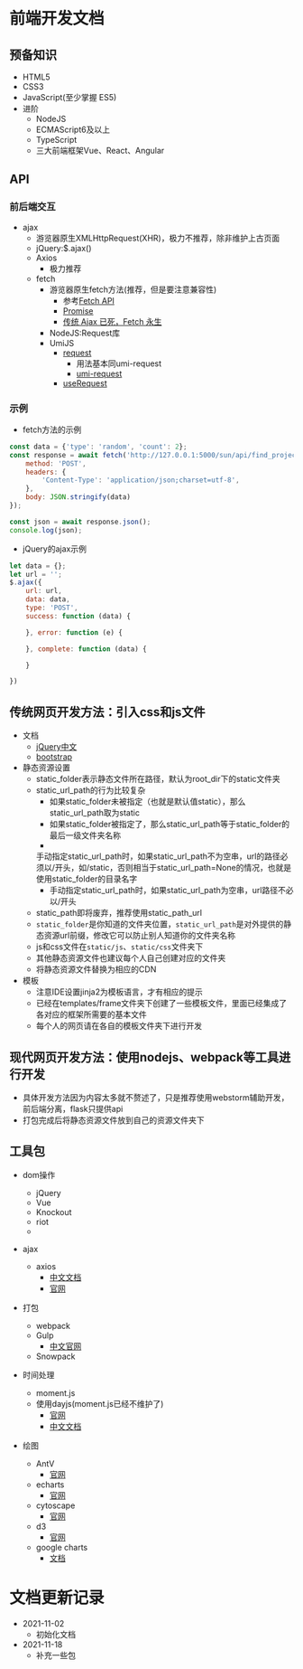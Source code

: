 # 前端开发文档

## 预备知识

* HTML5
* CSS3
* JavaScript(至少掌握 ES5)
* 进阶
    * NodeJS
    * ECMAScript6及以上
    * TypeScript
    * 三大前端框架Vue、React、Angular

## API

### 前后端交互

* ajax
    * 游览器原生XMLHttpRequest(XHR)，极力不推荐，除非维护上古页面
    * jQuery:$.ajax()
    * Axios
        * 极力推荐
    * fetch
        * 游览器原生fetch方法(推荐，但是要注意兼容性)
            * 参考[Fetch API](http://www.ruanyifeng.com/blog/2020/12/fetch-tutorial.html)
            * [Promise](https://developer.mozilla.org/zh-CN/docs/Web/JavaScript/Reference/Global_Objects/Promise)
            * [传统 Ajax 已死，Fetch 永生](https://github.com/camsong/blog/issues/2)
        * NodeJS:Request库
        * UmiJS
            * [request](https://umijs.org/zh-CN/plugins/plugin-request#%E9%85%8D%E7%BD%AE)
                * 用法基本同umi-request
                * [umi-request](https://github.com/umijs/umi-request/blob/master/README_zh-CN.md)
            * [useRequest](https://hooks.umijs.org/zh-CN/hooks/async)

### 示例

* fetch方法的示例

```javascript
const data = {'type': 'random', 'count': 2};
const response = await fetch('http://127.0.0.1:5000/sun/api/find_project', {
    method: 'POST',
    headers: {
        'Content-Type': 'application/json;charset=utf-8',
    },
    body: JSON.stringify(data)
});

const json = await response.json();
console.log(json);
```

* jQuery的ajax示例

```javascript
let data = {};
let url = '';
$.ajax({
    url: url,
    data: data,
    type: 'POST',
    success: function (data) {

    }, error: function (e) {

    }, complete: function (data) {

    }

})

```

## 传统网页开发方法：引入css和js文件

* 文档
    * [jQuery中文](https://www.jquery123.com/)
    * [bootstrap](https://getbootstrap.com/)
* 静态资源设置
    * static_folder表示静态文件所在路径，默认为root_dir下的static文件夹
    * static_url_path的行为比较复杂
        * 如果static_folder未被指定（也就是默认值static），那么static_url_path取为static
        * 如果static_folder被指定了，那么static_url_path等于static_folder的最后一级文件夹名称
        *
      手动指定static_url_path时，如果static_url_path不为空串，url的路径必须以/开头，如/static，否则相当于static_url_path=None的情况，也就是使用static_folder的目录名字
        * 手动指定static_url_path时，如果static_url_path为空串，url路径不必以/开头
    * static_path即将废弃，推荐使用static_path_url
    * `static_folder`是你知道的文件夹位置，`static_url_path`是对外提供的静态资源url前缀，修改它可以防止别人知道你的文件夹名称
    * js和css文件在`static/js`、`static/css`文件夹下
    * 其他静态资源文件也建议每个人自己创建对应的文件夹
    * 将静态资源文件替换为相应的CDN
* 模板
    * 注意IDE设置jinja2为模板语言，才有相应的提示
    * 已经在templates/frame文件夹下创建了一些模板文件，里面已经集成了各对应的框架所需要的基本文件
    * 每个人的网页请在各自的模板文件夹下进行开发

## 现代网页开发方法：使用nodejs、webpack等工具进行开发

* 具体开发方法因为内容太多就不赘述了，只是推荐使用webstorm辅助开发，前后端分离，flask只提供api
* 打包完成后将静态资源文件放到自己的资源文件夹下

## 工具包

* dom操作
    * jQuery
    * Vue
    * Knockout
    * riot
    *
* ajax
    * axios
        * [中文文档](http://www.axios-js.com/)
        * [官网](https://github.com/axios/axios)
* 打包
    * webpack
    * Gulp
        * [中文官网](https://www.gulpjs.com.cn/)
    * Snowpack
* 时间处理
    * moment.js
    * 使用dayjs(moment.js已经不维护了)
        * [官网](https://day.js.org)
        * [中文文档](https://dayjs.gitee.io/docs/zh-CN/installation/installation)

* 绘图
    * AntV
        * [官网](https://antv.vision/zh)
    * echarts
        * [官网](https://echarts.apache.org/)
    * cytoscape
        * [官网](https://js.cytoscape.org/)
    * d3
        * [官网](https://d3js.org/)
    * google charts
        * [文档](https://developers.google.cn/chart)

# 文档更新记录

* 2021-11-02
    * 初始化文档
* 2021-11-18
    * 补充一些包
